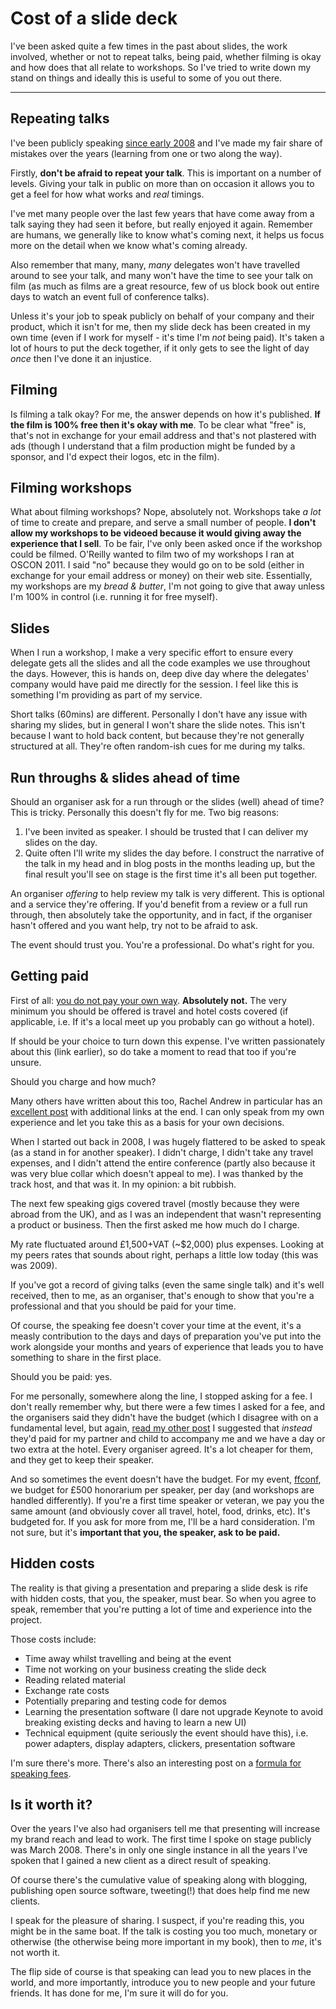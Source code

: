 # Cost of a slide deck

I've been asked quite a few times in the past about slides, the work involved, whether or not to repeat talks, being paid, whether filming is okay and how does that all relate to workshops. So I've tried to write down my stand on things and ideally this is useful to some of you out there.

<!--more-->

---

## Repeating talks

I've been publicly speaking [since early 2008](/2008/03/18/the-dom-scripting-toolkit-jquery) and I've made my fair share of mistakes over the years (learning from one or two along the way).

Firstly, **don't be afraid to repeat your talk**. This is important on a number of levels. Giving your talk in public on more than on occasion it allows you to get a feel for how what works and *real* timings.

I've met many people over the last few years that have come away from a talk saying they had seen it before, but really enjoyed it again. Remember are humans, we generally like to know what's coming next, it helps us focus more on the detail when we know what's coming already.

Also remember that many, many, *many* delegates won't have travelled around to see your talk, and many won't have the time to see your talk on film (as much as films are a great resource, few of us block book out entire days to watch an event full of conference talks).

Unless it's your job to speak publicly on behalf of your company and their product, which it isn't for me, then my slide deck has been created in my own time (even if I work for myself - it's time I'm *not* being paid). It's taken a lot of hours to put the deck together, if it only gets to see the light of day *once* then I've done it an injustice.

## Filming

Is filming a talk okay? For me, the answer depends on how it's published. **If the film is 100% free then it's okay with me**. To be clear what "free" is, that's not in exchange for your email address and that's not plastered with ads (though I understand that a film production might be funded by a sponsor, and I'd expect their logos, etc in the film).


## Filming workshops

What about filming workshops? Nope, absolutely not. Workshops take *a lot* of time to create and prepare, and serve a small number of people. **I don't allow my workshops to be videoed because it would giving away the experience that I sell**. To be fair, I've only been asked once if the workshop could be filmed. O'Reilly wanted to film two of my workshops I ran at OSCON 2011. I said "no" because they would go on to be sold (either in exchange for your email address or money) on their web site. Essentially, my workshops are my *bread & butter*, I'm not going to give that away unless I'm 100% in control (i.e. running it for free myself).

## Slides

When I run a workshop, I make a very specific effort to ensure every delegate gets all the slides and all the code examples we use throughout the days. However, this is hands on, deep dive day where the delegates' company would have paid me directly for the session. I feel like this is something I'm providing as part of my service.

Short talks (60mins) are different. Personally I don't have any issue with sharing my slides, but in general I won't share the slide notes. This isn't because I want to hold back content, but because they're not generally structured at all. They're often random-ish cues for me during my talks.

## Run throughs & slides ahead of time

Should an organiser ask for a run through or the slides (well) ahead of time? This is tricky. Personally this doesn't fly for me. Two big reasons:

1. I've been invited as speaker. I should be trusted that I can deliver my slides on the day.
2. Quite often I'll write my slides the day before. I construct the narrative of the talk in my head and in blog posts in the months leading up, but the final result you'll see on stage is the first time it's all been put together.

An organiser *offering* to help review my talk is very different. This is optional and a service they're offering. If you'd benefit from a review or a full run through, then absolutely take the opportunity, and in fact, if the organiser hasn't offered and you want help, try not to be afraid to ask.

The event should trust you. You're a professional. Do what's right for you.

## Getting paid

First of all: [you do not pay your own way](https://remysharp.com/2014/03/07/youre-paying-to-speak). **Absolutely not.** The very minimum you should be offered is travel and hotel costs covered (if applicable, i.e. If it's a local meet up you probably can go without a hotel).

If should be your choice to turn down this expense. I've written passionately about this (link earlier), so do take a moment to read that too if you're unsure.

Should you charge and how much?

Many others have written about this too, Rachel Andrew in particular has an [excellent post](https://rachelandrew.co.uk/archives/2014/05/02/conference-speaking-transparency-and-fairness/) with additional links at the end. I can only speak from my own experience and let you take this as a basis for your own decisions.

When I started out back in 2008, I was hugely flattered to be asked to speak (as a stand in for another speaker). I didn't charge, I didn't take any travel expenses, and I didn't attend the entire conference (partly also because it was very blue collar which doesn't appeal to me). I was thanked by the track host, and that was it. In my opinion: a bit rubbish.

The next few speaking gigs covered travel (mostly because they were abroad from the UK), and as I was an independent that wasn't representing a product or business. Then the first asked me how much do I charge.

My rate fluctuated around £1,500+VAT (~$2,000) plus expenses. Looking at my peers rates that sounds about right, perhaps a little low today (this was was 2009).

If you've got a record of giving talks (even the same single talk) and it's well received, then to me, as an organiser, that's enough to show that you're a professional and that you should be paid for your time.

Of course, the speaking fee doesn't cover your time at the event, it's a measly contribution to the days and days of preparation you've put into the work alongside your months and years of experience that leads you to have something to share in the first place.

Should you be paid: yes.

For me personally, somewhere along the line, I stopped asking for a fee. I don't really remember why, but there were a few times I asked for a fee, and the organisers said they didn't have the budget (which I disagree with on a fundamental level, but again, [read my other post](https://remysharp.com/2014/03/07/youre-paying-to-speak!) I suggested that *instead* they'd paid for my partner and child to accompany me and we have a day or two extra at the hotel. Every organiser agreed. It's a lot cheaper for them, and they get to keep their speaker.

And so sometimes the event doesn't have the budget. For my event, [ffconf](https://ffconf.org), we budget for £500 honorarium per speaker, per day (and workshops are handled differently). If you're a first time speaker or veteran, we pay you the same amount (and obviously cover all travel, hotel, food, drinks, etc). It's budgeted for. If you ask for more from me, I'll be a hard consideration. I'm not sure, but it's **important that you, the speaker, ask to be paid.**

## Hidden costs

The reality is that giving a presentation and preparing a slide desk is rife with hidden costs, that you, the speaker, must bear. So when you agree to speak, remember that you're putting a lot of time and experience into the project.

Those costs include:

- Time away whilst travelling and being at the event
- Time not working on your business creating the slide deck
- Reading related material
- Exchange rate costs
- Potentially preparing and testing code for demos
- Learning the presentation software (I dare not upgrade Keynote to avoid breaking existing decks and having to learn a new UI)
- Technical equipment (quite seriously the event should have this), i.e. power adapters, display adapters, clickers, presentation software

I'm sure there's more. There's also an interesting post on a [formula for speaking fees](http://www.thenerdary.net/post/84544230452/a-formula-for-speaking-fees).

## Is it worth it?

Over the years I've also had organisers tell me that presenting will increase my brand reach and lead to work. The first time I spoke on stage publicly was March 2008. There's in only one single instance in all the years I've spoken that I gained a new client as a direct result of speaking.

Of course there's the cumulative value of speaking along with blogging, publishing open source software, tweeting(!) that does help find me new clients.

I speak for the pleasure of sharing. I suspect, if you're reading this, you might be in the same boat. If the talk is costing you too much, monetary or otherwise (the otherwise being more important in my book), then to *me*, it's not worth it.

The flip side of course is that speaking can lead you to new places in the world, and more importantly, introduce you to new people and your future friends. It has done for me, I'm sure it will do for you.
